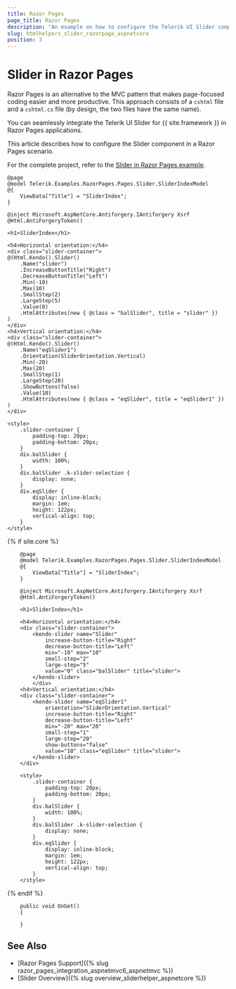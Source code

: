 ```yaml
---
title: Razor Pages
page_title: Razor Pages
description: "An example on how to configure the Telerik UI Slider component for {{ site.framework }} in a Razor Page."
slug: htmlhelpers_slider_razorpage_aspnetcore
position: 3
---
```


# Slider in Razor Pages

Razor Pages is an alternative to the MVC pattern that makes page-focused coding easier and more productive. This approach consists of a `cshtml` file and a `cshtml.cs` file (by design, the two files have the same name). 

You can seamlessly integrate the Telerik UI Slider for {{ site.framework }} in Razor Pages applications.

This article describes how to configure the Slider component in a Razor Pages scenario.

For the complete project, refer to the [Slider in Razor Pages example](https://github.com/telerik/ui-for-aspnet-core-examples/blob/master/Telerik.Examples.RazorPages/Telerik.Examples.RazorPages/Pages/Slider/SliderIndex.cshtml).

```tab-HtmlHelper(csthml)
@page
@model Telerik.Examples.RazorPages.Pages.Slider.SliderIndexModel
@{
	ViewData["Title"] = "SliderIndex";
}

@inject Microsoft.AspNetCore.Antiforgery.IAntiforgery Xsrf
@Html.AntiForgeryToken()

<h1>SliderIndex</h1>

<h4>Horizontal orientation:</h4>
<div class="slider-container">
@(Html.Kendo().Slider()
    .Name("slider")
    .IncreaseButtonTitle("Right")
    .DecreaseButtonTitle("Left")
    .Min(-10)
    .Max(10)
    .SmallStep(2)
    .LargeStep(5)
    .Value(0)
    .HtmlAttributes(new { @class = "balSlider", title = "slider" })
)
</div>
<h4>Vertical orientation:</h4>
<div class="slider-container">
@(Html.Kendo().Slider()
    .Name("eqSlider1")
    .Orientation(SliderOrientation.Vertical)
    .Min(-20)
    .Max(20)
    .SmallStep(1)
    .LargeStep(20)
    .ShowButtons(false)
    .Value(10)
    .HtmlAttributes(new { @class = "eqSlider", title = "eqSlider1" })
)
</div>

<style>
	.slider-container {
		padding-top: 20px;
		padding-bottom: 20px;
	}
	div.balSlider {
		width: 100%;
	}
	div.balSlider .k-slider-selection {
		display: none;
	}
	div.eqSlider {
		display: inline-block;
		margin: 1em;
		height: 122px;
		vertical-align: top;
	}
</style>
```
{% if site.core %}
```tab-TagHelper
    @page
    @model Telerik.Examples.RazorPages.Pages.Slider.SliderIndexModel
    @{
        ViewData["Title"] = "SliderIndex";
    }

    @inject Microsoft.AspNetCore.Antiforgery.IAntiforgery Xsrf
    @Html.AntiForgeryToken()

    <h1>SliderIndex</h1>

    <h4>Horizontal orientation:</h4>
    <div class="slider-container">
        <kendo-slider name="Slider"
            increase-button-title="Right"
            decrease-button-title="Left"
            min="-10" max="10"
            small-step="2"
            large-step="5"
            value="0" class="balSlider" title="slider">
        </kendo-slider>
        </div>
    <h4>Vertical orientation:</h4>
    <div class="slider-container">
        <kendo-slider name="eqSlider1"
            orientation="SliderOrientation.Vertical"
            increase-button-title="Right"
            decrease-button-title="Left"
            min="-20" max="20"
            small-step="1"
            large-step="20"
            show-buttons="false"
            value="10" class="eqSlider" title="slider">
        </kendo-slider>
    </div>

    <style>
        .slider-container {
            padding-top: 20px;
            padding-bottom: 20px;
        }
        div.balSlider {
            width: 100%;
        }
        div.balSlider .k-slider-selection {
            display: none;
        }
        div.eqSlider {
            display: inline-block;
            margin: 1em;
            height: 122px;
            vertical-align: top;
        }
    </style>
```
{% endif %}

```tab-PageModel(cshtml.cs)
    public void OnGet()
    {

    }
```


## See Also

* [Razor Pages Support]({% slug razor_pages_integration_aspnetmvc6_aspnetmvc %})
* [Slider Overview]({% slug overview_sliderhelper_aspnetcore %})
